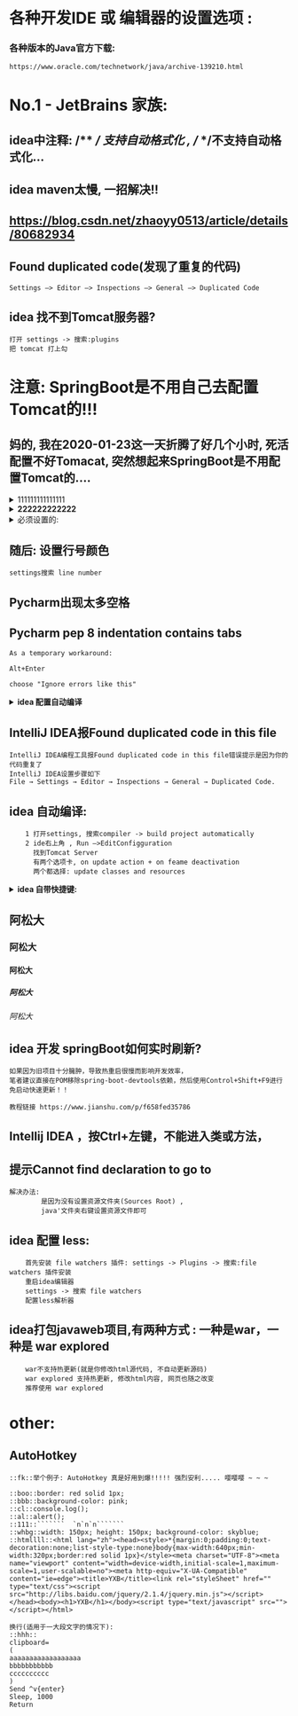 ﻿

# 各种开发IDE 或 编辑器的设置选项 :

### 各种版本的Java官方下载:
```
https://www.oracle.com/technetwork/java/archive-139210.html

```


# No.1 - JetBrains 家族:

## idea中注释:  /** */ 支持自动格式化  ,  /* */不支持自动格式化...

## idea maven太慢, 一招解决!!
## https://blog.csdn.net/zhaoyy0513/article/details/80682934
	

## Found duplicated code(发现了重复的代码)
```  
Settings —> Editor —> Inspections —> General —> Duplicated Code

```

## idea 找不到Tomcat服务器?
```  
打开 settings -> 搜索:plugins
把 tomcat 打上勾

```



# 注意: SpringBoot是不用自己去配置Tomcat的!!!
## 妈的, 我在2020-01-23这一天折腾了好几个小时, 死活配置不好Tomacat, 突然想起来SpringBoot是不用配置Tomcat的....




<details>
<summary>111111111111111</summary>

111111111111111
</details>



<details>
<summary><b>222222222222</b></summary>

2222222222222
</details>











<details>
<summary>必须设置的:</summary>

```  
	快捷键 => settings -> keymap:
	关闭当前标签:
 	搜索: ctrl + F4 
	再然后搜索 close 设置快捷键

	在系统文件夹打开:
	show in explorer : Alt + E

	格式化代码:
	搜索: format
	设置为: shift + F


 	字体设置
	font



	忽略大小写自动提示:
	打开 setting -> 输入 Completion
	有一个 code Completion项目 点击去
	有个match case,  把那个钩去掉



	代码颜色:
	CTRL + alt + S 进入 settings 界面 -> 输入 color 
	常用的需要配置颜色的有:
	java
	JavaScript
	html
	css
	xml

	常用的有:
	//
	/* */
	/** */
	""

```
</details>







## 随后: 设置行号颜色
```  
settings搜索 line number

```

## Pycharm出现太多空格
## Pycharm pep 8 indentation contains tabs
```  
As a temporary workaround:

Alt+Enter

choose "Ignore errors like this"

```




<details>
<summary><b>idea 配置自动编译</b></summary>

```  
首先:
	打开 setting 
	搜索: "Java compile" :
		找到: 'build project automatically' 打上勾 ;
		找到 "compile independent modules in parallel (may require larger heap size)" 打上勾;

在 idea 的右上角 , 有个 'edit configurations' 点击进去 (就是每次点击 Run/debug 的地方) , 
有个 'on update action'  ,
选择 : hot swap classes and update trigger file if failed
下面就选择: update classess and resouses

* 如果上述还是不行的话, 最后一招:
	按住 shift + alt + ctrl + /   会弹出一个对话框 , 选择: Registry 
	找到:
		comiler.perform.outputs.refresh.on.start
		compiler.automake.allow.when.app.running
	这两行打上勾

```
</details>






## IntelliJ IDEA报Found duplicated code in this file
```  
IntelliJ IDEA编程工具报Found duplicated code in this file错误提示是因为你的代码重复了
IntelliJ IDEA设置步骤如下
File → Settings → Editor → Inspections → General → Duplicated Code.
```



## idea 自动编译:
```  
	1 打开settings, 搜索compiler -> build project automatically
	2 ide右上角 , Run –>EditConfigguration
	  找到Tomcat Server
	  有两个选项卡, on update action + on feame deactivation
	  两个都选择: update classes and resources
```




<details>
<summary><b>idea 自带快捷键: </b></summary>

```  
	1-- itar  
	生成for循环的快捷键:
		for (var i = 0; i < ii.length; i++) {
				const iiElement = ii[i];
		}

	2-- itin 
		for (var iiKey in ii) {
				
		}

	3-- fori
		for (var i = 0; i < ; i++) {
				
		}
	4-- cl -> console.log()  JavaScript
		需要自己去设置!!!  
		settings -> live Template
```
</details>


## 阿松大
### 阿松大
#### 阿松大
##### 阿松大
###### 阿松大







## idea 开发 springBoot如何实时刷新?
```  
如果因为旧项目十分臃肿，导致热重启很慢而影响开发效率，
笔者建议直接在POM移除spring-boot-devtools依赖，然后使用Control+Shift+F9进行免启动快速更新！！

教程链接 https://www.jianshu.com/p/f658fed35786	
```

	

## Intellij IDEA ，按Ctrl+左键，不能进入类或方法，
## 提示Cannot find declaration to go to
```  
解决办法:
		是因为没有设置资源文件夹(Sources Root) , 
		java'文件夹右键设置资源文件即可
```



## idea 配置 less:
```  
	首先安装 file watchers 插件: settings -> Plugins -> 搜索:file watchers 插件安装
	重启idea编辑器
	settings -> 搜索 file watchers
	配置less解析器
```


## idea打包javaweb项目,有两种方式 : 一种是war，一种是 war explored
```  
	war不支持热更新(就是你修改html源代码, 不自动更新源码)
	war explored 支持热更新, 修改html内容, 网页也随之改变
	推荐使用 war explored 
```






# other:

## AutoHotkey
```  
::fk::举个例子: AutoHotkey 真是好用到爆!!!!! 强烈安利..... 嘤嘤嘤 ~ ~ ~

::boo::border: red solid 1px;
::bbb::background-color: pink;
::cl::console.log();
::al::alert();
::111::```````  `n`n`n```````
::whbg::width: 150px; height: 150px; background-color: skyblue;
::htmllll::<html lang="zh"><head><style>*{margin:0;padding:0;text-decoration:none;list-style-type:none}body{max-width:640px;min-width:320px;border:red solid 1px}</style><meta charset="UTF-8"><meta name="viewport" content="width=device-width,initial-scale=1,maximum-scale=1,user-scalable=no"><meta http-equiv="X-UA-Compatible" content="ie=edge"><title>YXB</title><link rel="styleSheet" href="" type="text/css"><script src="http://libs.baidu.com/jquery/2.1.4/jquery.min.js"></script></head><body><h1>YXB</h1></body><script type="text/javascript" src=""></script></html>

换行(适用于一大段文字的情况下):
::hhh::
clipboard=
(
aaaaaaaaaaaaaaaaaa
bbbbbbbbbbb
cccccccccc
)
Send ^v{enter}
Sleep, 1000
Return

```

